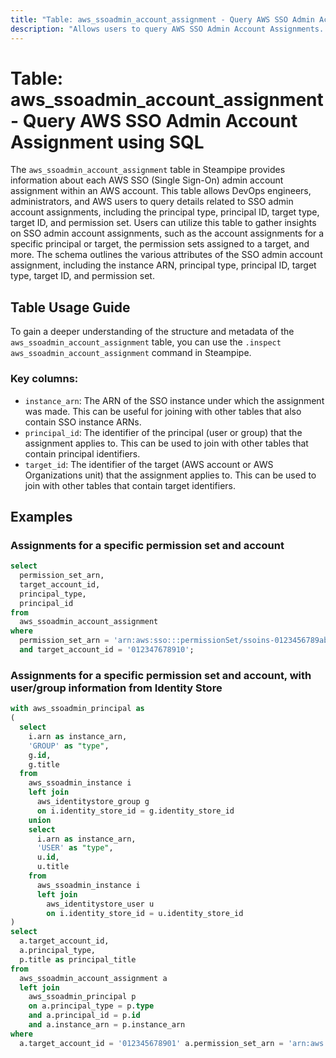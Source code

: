 ```yaml
---
title: "Table: aws_ssoadmin_account_assignment - Query AWS SSO Admin Account Assignment using SQL"
description: "Allows users to query AWS SSO Admin Account Assignments. This table provides information about each AWS SSO admin account assignment within an AWS account."
---
```


# Table: aws_ssoadmin_account_assignment - Query AWS SSO Admin Account Assignment using SQL

The `aws_ssoadmin_account_assignment` table in Steampipe provides information about each AWS SSO (Single Sign-On) admin account assignment within an AWS account. This table allows DevOps engineers, administrators, and AWS users to query details related to SSO admin account assignments, including the principal type, principal ID, target type, target ID, and permission set. Users can utilize this table to gather insights on SSO admin account assignments, such as the account assignments for a specific principal or target, the permission sets assigned to a target, and more. The schema outlines the various attributes of the SSO admin account assignment, including the instance ARN, principal type, principal ID, target type, target ID, and permission set.

## Table Usage Guide

To gain a deeper understanding of the structure and metadata of the `aws_ssoadmin_account_assignment` table, you can use the `.inspect aws_ssoadmin_account_assignment` command in Steampipe.

### Key columns:

- `instance_arn`: The ARN of the SSO instance under which the assignment was made. This can be useful for joining with other tables that also contain SSO instance ARNs.
- `principal_id`: The identifier of the principal (user or group) that the assignment applies to. This can be used to join with other tables that contain principal identifiers.
- `target_id`: The identifier of the target (AWS account or AWS Organizations unit) that the assignment applies to. This can be used to join with other tables that contain target identifiers.

## Examples

### Assignments for a specific permission set and account

```sql
select
  permission_set_arn,
  target_account_id,
  principal_type,
  principal_id
from
  aws_ssoadmin_account_assignment
where
  permission_set_arn = 'arn:aws:sso:::permissionSet/ssoins-0123456789abcdef/ps-0123456789abcdef'
  and target_account_id = '012347678910';
```

### Assignments for a specific permission set and account, with user/group information from Identity Store

```sql
with aws_ssoadmin_principal as
(
  select
    i.arn as instance_arn,
    'GROUP' as "type",
    g.id,
    g.title
  from
    aws_ssoadmin_instance i
    left join
      aws_identitystore_group g
      on i.identity_store_id = g.identity_store_id
    union
    select
      i.arn as instance_arn,
      'USER' as "type",
      u.id,
      u.title
    from
      aws_ssoadmin_instance i
      left join
        aws_identitystore_user u
        on i.identity_store_id = u.identity_store_id
)
select
  a.target_account_id,
  a.principal_type,
  p.title as principal_title
from
  aws_ssoadmin_account_assignment a
  left join
    aws_ssoadmin_principal p
    on a.principal_type = p.type
    and a.principal_id = p.id
    and a.instance_arn = p.instance_arn
where
  a.target_account_id = '012345678901' a.permission_set_arn = 'arn:aws:sso:::permissionSet/ssoins-0123456789abcdef/ps-0123456789abcdef';
```
